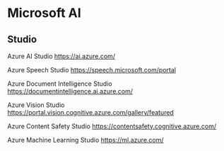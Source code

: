 # Microsoft AI
## Studio
Azure AI Studio
https://ai.azure.com/

Azure Speech Studio
https://speech.microsoft.com/portal

Azure Document Intelligence Studio
https://documentintelligence.ai.azure.com/

Azure Vision Studio
https://portal.vision.cognitive.azure.com/gallery/featured

Azure Content Safety Studio
https://contentsafety.cognitive.azure.com/

Azure Machine Learning Studio
https://ml.azure.com/

